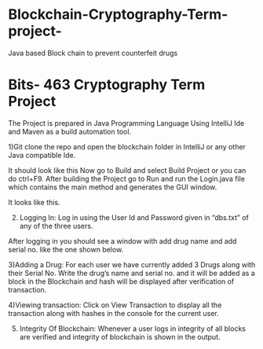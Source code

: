 # Blockchain-Cryptography-Term-project-
Java based Block chain to prevent counterfeit drugs

# Bits- 463 Cryptography Term Project 



The Project is prepared in Java Programming Language Using IntelliJ Ide and Maven as a build automation tool.

1)Git clone the repo and open the blockchain folder in IntelliJ or any other Java compatible Ide.

 
It should look like this Now go to Build and select Build Project or you can do ctrl+F9.
After building the Project go to Run and run the Login.java file which contains the main method and generates the GUI window.
 
It looks like this.

2) Logging In:
Log in using the User Id and Password given in “dbs.txt” of any of the three users.


After logging in you should see a window with add drug name and add serial no. like the one shown below.
 
3)Adding a Drug:
For each user we have currently added 3 Drugs along with their Serial No.
Write the drug’s name and serial no. and it will be added as a block in the Blockchain and hash will be displayed after verification of transaction.

4)Viewing transaction:
Click on View Transaction to display all the transaction along with hashes in the console for the current user.
 
5) Integrity Of Blockchain:
Whenever a user logs in integrity of all blocks are verified and integrity of blockchain is shown in the output.
 
